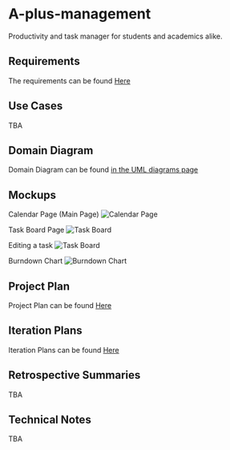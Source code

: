 # A-plus-management
Productivity and task manager for students and academics alike.

## Requirements
The requirements can be found [Here](../../wiki/Requirements)

## Use Cases
TBA

## Domain Diagram
Domain Diagram can be found [in the UML diagrams page](../../wiki/UML-diagrams)

## Mockups
Calendar Page (Main Page)
![Calendar Page](https://drive.google.com/uc?export=view&id=13_sJmudvWZExcFtmVXAWZ6Ius3WWB7O4)

Task Board Page
![Task Board](https://drive.google.com/uc?export=view&id=1dv4Wm5oZ-DSttdaVzXH3woGzp03gdVW7)

Editing a task
![Task Board](https://drive.usercontent.google.com/download?id=1_N-dolGpeSkNYgvUbvqtCQyX2VbyHGPo&export=view)

Burndown Chart
![Burndown Chart](https://drive.google.com/uc?export=view&id=13MXqerrK4ZAmMuDyOhek6XPAXCdUZw-U)


## Project Plan
Project Plan can be found [Here](../../wiki/Project-plan)

## Iteration Plans
Iteration Plans can be found [Here](../../wiki/Iteration-Plan)

## Retrospective Summaries
TBA

## Technical Notes
TBA

<!-- and more -->
